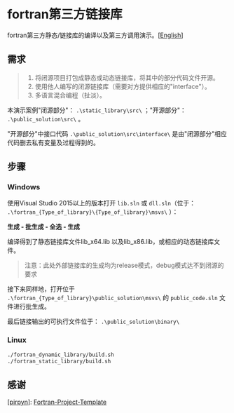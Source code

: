 # fortran第三方链接库

fortran第三方静态/链接库的编译以及第三方调用演示。[[English](./README.md)]



## 需求

> 1. 将闭源项目打包成静态或动态链接库，将其中的部分代码文件开源。
> 2. 使用他人编写的闭源链接库（需要对方提供相应的"interface"）。
> 3. 多语言混合编程（扯淡）。

本演示案例"闭源部分"： `.\static_library\src\` ；"开源部分"：  `.\public_solution\src\` 。

"开源部分"中接口代码 `.\public_solution\src\interface\` 是由"闭源部分"相应代码删去私有变量及过程得到的。



## 步骤

### Windows

使用Visual Studio 2015以上的版本打开 `lib.sln` 或 `dll.sln`（位于： `.\fortran_{Type_of_library}\{Type_of_library}\msvs\` ）：

**生成 - 批生成 - 全选 - 生成**

编译得到了静态链接库文件lib_x64.lib 以及lib_x86.lib，或相应的动态链接库文件。

> 注意：此处外部链接库的生成均为release模式，debug模式达不到闭源的要求

接下来同样地，打开位于 `.\fortran_{Type_of_library}\public_solution\msvs\` 的 `public_code.sln` 文件进行批生成。

最后链接输出的可执行文件位于： `.\public_solution\binary\`

### Linux

```bash
./fortran_dynamic_library/build.sh
./fortran_static_library/build.sh
```



## 感谢

[[pirpyn](https://github.com/pirpyn)]:  [Fortran-Project-Template](https://github.com/pirpyn/Fortran-Project-Template)

